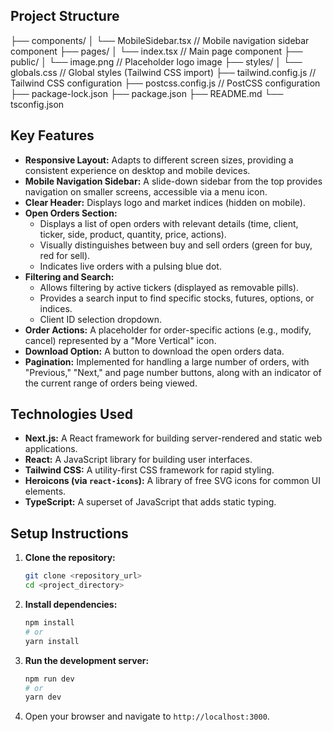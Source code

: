 ## Project Structure

├── components/
│   └── MobileSidebar.tsx      // Mobile navigation sidebar component
├── pages/
│   └── index.tsx              // Main page component
├── public/
│   └── image.png              // Placeholder logo image
├── styles/
│   └── globals.css            // Global styles (Tailwind CSS import)
├── tailwind.config.js         // Tailwind CSS configuration
├── postcss.config.js          // PostCSS configuration
├── package-lock.json
├── package.json
├── README.md
└── tsconfig.json

## Key Features

* **Responsive Layout:** Adapts to different screen sizes, providing a consistent experience on desktop and mobile devices.
* **Mobile Navigation Sidebar:** A slide-down sidebar from the top provides navigation on smaller screens, accessible via a menu icon.
* **Clear Header:** Displays logo and market indices (hidden on mobile).
* **Open Orders Section:**
    * Displays a list of open orders with relevant details (time, client, ticker, side, product, quantity, price, actions).
    * Visually distinguishes between buy and sell orders (green for buy, red for sell).
    * Indicates live orders with a pulsing blue dot.
* **Filtering and Search:**
    * Allows filtering by active tickers (displayed as removable pills).
    * Provides a search input to find specific stocks, futures, options, or indices.
    * Client ID selection dropdown.
* **Order Actions:** A placeholder for order-specific actions (e.g., modify, cancel) represented by a "More Vertical" icon.
* **Download Option:** A button to download the open orders data.
* **Pagination:** Implemented for handling a large number of orders, with "Previous," "Next," and page number buttons, along with an indicator of the current range of orders being viewed.

## Technologies Used

* **Next.js:** A React framework for building server-rendered and static web applications.
* **React:** A JavaScript library for building user interfaces.
* **Tailwind CSS:** A utility-first CSS framework for rapid styling.
* **Heroicons (via `react-icons`):** A library of free SVG icons for common UI elements.
* **TypeScript:** A superset of JavaScript that adds static typing.

## Setup Instructions

1.  **Clone the repository:**
    ```bash
    git clone <repository_url>
    cd <project_directory>
    ```
2.  **Install dependencies:**
    ```bash
    npm install
    # or
    yarn install
    ```
3.  **Run the development server:**
    ```bash
    npm run dev
    # or
    yarn dev
    ```
4.  Open your browser and navigate to `http://localhost:3000`.


